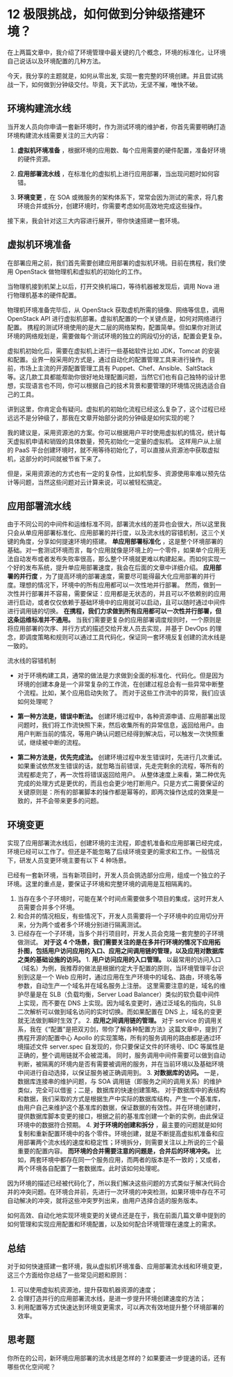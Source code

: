 # 12 极限挑战，如何做到分钟级搭建环境？

在上两篇文章中，我介绍了环境管理中最关键的几个概念，环境的标准化，让环境自己说话以及环境配置的几种方法。

今天，我分享的主题就是，如何从零出发, 实现一套完整的环境创建。并且尝试挑战一下，如何做到分钟级交付。毕竟，天下武功，无坚不摧，唯快不破。

## 环境构建流水线

当开发人员向你申请一套新环境时，作为测试环境的维护者，你首先需要明确打造环境构建流水线需要关注的三大内容：

1. **虚拟机环境准备** ，根据环境的应用数、每个应用需要的硬件配置，准备好环境的硬件资源。

2. **应用部署流水线** ，在标准化的虚拟机上进行应用部署，当出现问题时如何容错。

3. **环境变更** ，在 SOA 或微服务的架构体系下，常常会因为测试的需求，将几套环境合并或拆分，创建环境时，你需要考虑如何高效地完成这些操作。

接下来，我会针对这三大内容进行展开，带你快速搭建一套环境。

## 虚拟机环境准备

在部署应用之前，我们首先需要创建应用部署的虚拟机环境。目前在携程，我们使用 OpenStack 做物理机和虚拟机的初始化的工作。

当物理机接到机架上以后，打开交换机端口，等待机器被发现后，调用 Nova 进行物理机基本的硬件配置。

物理机环境准备完毕后，从 OpenStack 获取虚机所需的镜像、网络等信息，调用 OpenStack API 进行虚拟机部署。虚拟机配置的一个关键点是，如何对网络进行配置。 携程的测试环境使用的是大二层的网络架构，配置简单。但如果你对测试环境的网络规划是，需要做每个测试环境的独立的网段切分的话，配置会更复杂。

虚拟机初始化后，需要在虚拟机上进行一些基础软件比如 JDK，Tomcat 的安装和配置。业界一般采用的方式是，通过自动化的配置管理工具来进行操作。 目前，市场上主流的开源配置管理工具有 Puppet、Chef、Ansible、SaltStack 等。这几款工具都能帮助你很好地处理配置问题，当然它们也有自己独特的设计思想，实现语言也不同，你可以根据自己的技术背景和要管理的环境情况挑选适合自己的工具。

讲到这里，你肯定会有疑问。虚拟机的初始化流程已经这么复杂了，这个过程已经远远不是分钟级了，那我在文章开始部分说的分钟级是如何实现的呢？

我的建议是，采用资源池的方案。你可以根据用户平时使用虚拟机的情况，统计每天虚拟机申请和销毁的具体数量，预先初始化一定量的虚拟机。 这样用户从上层的 PaaS 平台创建环境时，就不用等待初始化了，可以直接从资源池中获取虚拟机，这部分的时间就被节省下来了。

但是，采用资源池的方式也有一定的复杂性，比如机型多、资源使用率难以预先估计等问题，当然这些问题对云计算来说，可以被轻松搞定。

## 应用部署流水线

由于不同公司的中间件和运维标准不同，部署流水线的差异也会很大，所以这里我只会从单应用部署标准化、应用部署的并行度，以及流水线的容错机制，这三个关键的角度，分享如何提速环境的搭建。 **单应用部署标准化** ，这是整个环境部署的基础。对一套测试环境而言，每个应用就像是环境上的一个零件，如果单个应用无法自动发布或者发布失败率很高，那么整个环境就更难以构建起来。而如何实现一个好的发布系统，提升单应用部署速度，我会在后面的文章中详细介绍。 **应用部署的并行度** ，为了提高环境的部署速度，需要尽可能得最大化应用部署的并行度。理想的情况下，环境中的所有应用都可以一次性地并行部署。 然而，做到一次性并行部署并不容易，需要保证：应用都是无状态的，并且可以不依赖别的应用进行启动，或者仅仅依赖于基础环境中的应用就可以启动，且可以随时通过中间件进行调用链的切换。 **在携程，我们力求做到所有应用都可以一次性并行部署，但这条运维标准并不通用。** 当我们需要更复杂的应用部署调度规则时，一个原则是将应用部署的次序、并行方式的描述交给开发人员去实现，并基于 DevOps 的理念，即调度策略和规则可以通过工具代码化，保证同一套环境反复创建的流水线是一致的。

流水线的容错机制

- 对于环境构建工具，通常的做法是力求做到全面的标准化、代码化。但是因为环境的创建本身是一个非常复杂的工作流，在创建过程总会有一些异常中断整个流程。比如，某个应用启动失败了。 而对于这些工作流中的异常，我们应该如何处理呢？

+ **第一种方法是，错误中断法。** 创建环境过程中，各种资源申请、应用部署出现问题时，我们将工作流快照下来，然后收集所有的异常信息，返回给用户。由用户判断当前的情况，等用户确认问题已经得到解决后，可以触发一次快照重试，继续被中断的流程。

+ **第二种方法是，优先完成法。** 创建环境过程中发生错误时，先进行几次重试。如果重试依然发生错误的话，就忽略当前错误，先走完剩余的流程，等所有的流程都走完了，再一次性将错误返回给用户。 从整体速度上来看，第二种优先完成的处理方式是更优的，而且也会更少地打断用户。只是方式二需要保证的关键原则是：所有的部署脚本的操作都是幂等的，即两次操作达成的效果是一致的，并不会带来更多的问题。

## 环境变更

实现了应用部署流水线后，创建环境的主流程，即虚机准备和应用部署已经完成，环境已经可以工作了。但还是不能忽略了后续环境变更的需求和工作。一般情况下，研发人员变更环境主要有以下 4 种场景。

已经有一套新环境，当有新项目时，开发人员会挑选部分应用，组成一个独立的子环境。这里的重点是，要保证子环境和完整环境的调用是互相隔离的。

1. 当存在多个子环境时，可能在某个时间点需要做多个项目的集成，这时开发人员需要合并多个环境。
1. 和合并的情况相反，有些情况下，开发人员需要将一个子环境中的应用切分开来，分为两个或者多个环境分别进行隔离测试。
1. 已经存在一个子环境，当多个并行项目时，开发人员会克隆一套完整的子环境做测试。 **对于这 4 个场景，我们需要关注的是在多并行环境的情况下应用拓扑图，包括用户访问应用的入口、应用之间调用链的管理，以及应用对数据库之类的基础设施的访问。** 1. **用户访问应用的入口管理。** 以最常用的访问入口（域名）为例，我推荐的做法是根据约定大于配置的原则，当环境管理平台识别到这是一个 Web 应用时，通过应用在生产环境中的域名、路由，环境名等参数，自动生产一个域名并在域名服务上注册。 这里需要注意的是，域名的维护尽量是在 SLB（负载均衡，Server Load Balancer）类似的软负载中间件上实现，而不要在 DNS 上实现。因为域名变更时，通过泛域名的指向，SLB 二次解析可以做到域名访问的实时切换。而如果配置在 DNS 上，域名的变更就无法做到瞬时生效了。
   2. **应用之间调用链的管理。** 对于 service 的调用关系，我在《“配置”是把双刃剑，带你了解各种配置方法》这篇文章中，提到了携程开源的配置中心 Apollo 的实现策略，所有的服务调用的路由都是通过环境描述文件 server.spec 自发现的，你只要保证文件的环境号、IDC 等属性是正确的，整个调用链就不会被混淆。 同时，服务调用中间件需要可以做到自动判断，被隔离的环境内是否有需要被调用的服务，并在当前环境以及基础环境中间进行自动选择，以保证服务被正确调用到。
   3. **对数据库的访问。** 一是，数据库连接串的维护问题，与 SOA 调用链（即服务之间的调用关系）的维护类似，完全可以借鉴；二是，数据库的快速创建策略。 对于数据库中的表结构和数据，我们采取的方式是根据生产中实际的数据库结构，产生一个基准库，由用户自己来维护这个基准库的数据，保证数据的有效性。并在环境创建时，提供数据库脚本变更的接口，根据之前的基准库创建一个新的实例，由此保证环境中的数据符合预期。
   4. **对于环境的创建和拆分** ，最主要的问题就是如何复制和重新配置环境中的各个零件。环境创建，就是不断提高虚拟机准备和应用部署两个流水线的速度和稳定性；环境拆分，则需要关注以上所说的三个最重要的配置内容。 **而环境的合并需要注意的问题是，合并后的环境冲突。** 比如，两套环境中都存在同一个服务应用，而两者的版本是不一致的；又或者，两个环境各自配置了一套数据库。此时该如何处理呢。

因为环境的描述已经被代码化了，所以我们解决这些问题的方式类似于解决代码合并的冲突问题。在环境合并前，先进行一次环境的冲突检测，如果环境中存在不可自动解决的冲突，就将这些冲突罗列出来，由用户选择合适的服务版本。

如何高效、自动化地实现环境变更的关键点还是在于，我在前面几篇文章中提到的如何管理和实现应用配置和环境配置，以及如何配合环境管理在速度上的需求。

## 总结

对于如何快速搭建一套环境，我从虚拟机环境准备、应用部署流水线和环境变更，这三个方面给你总结了一些常见问题和原则：

1. 可以使用虚拟机资源池，提升获取机器资源的速度；
1. 合理打造并行的应用部署流水线，是进一步提升环境创建速度的方法；
1. 利用配置等方式快速达到环境变更需求，可以再次有效地提升整个环境部署的效率。

## 思考题

你所在的公司，新环境应用部署的流水线是怎样的？如果要进一步提速的话，还有哪些优化空间呢？

